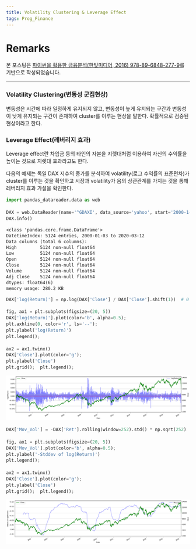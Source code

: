 ```yaml
---
title: Volatility Clustering & Leverage Effect
tags: Prog_Finance
---
```


# Remarks
본 포스팅은 [파이썬을 활용한 금융분석(한빛미디어, 2016) 978-89-6848-277-9](https://books.google.co.kr/books/about/%ED%8C%8C%EC%9D%B4%EC%8D%AC%EC%9D%84_%ED%99%9C%EC%9A%A9%ED%95%9C_%EA%B8%88%EC%9C%B5_%EB%B6%84%EC%84%9D.html?id=crpUDwAAQBAJ&printsec=frontcover&source=kp_read_button&redir_esc=y#v=onepage&q&f=false)를 기반으로 작성되었습니다.

<!--more-->

---

### Volatility Clustering(변동성 군집현상)
변동성은 시간에 따라 일정하게 유지되지 않고, 변동성이 높게 유지되는 구간과 변동성이 낮게 유지되는 구간이 존재하여 cluster를 이루는 현상을 말한다. 확률적으로 검증된 현상이라고 한다.

### Leverage Effect(레버리지 효과)
Leverage effect란 차입금 등의 타인의 자본을 지렛대처럼 이용하여 자신의 수익률을 높이는 것으로 지렛대 효과라고도 한다.


다음의 예제는 독일 DAX 지수의 종가를 분석하여 volatility(로그 수익률의 표준편차)가 cluster를 이루는 것을 확인하고 시장과 volatility가 음의 상관관계를 가지는 것을 통해 레버리지 효과 가설을 확인한다.


```python
import pandas_datareader.data as web

DAX = web.DataReader(name='^GDAXI', data_source='yahoo', start='2000-1-1')
DAX.info()
```

    <class 'pandas.core.frame.DataFrame'>
    DatetimeIndex: 5124 entries, 2000-01-03 to 2020-03-12
    Data columns (total 6 columns):
    High         5124 non-null float64
    Low          5124 non-null float64
    Open         5124 non-null float64
    Close        5124 non-null float64
    Volume       5124 non-null float64
    Adj Close    5124 non-null float64
    dtypes: float64(6)
    memory usage: 280.2 KB



```python
DAX['log(Return)'] = np.log(DAX['Close'] / DAX['Close'].shift(1))  # 0 이상이면 상승, 이하면 하락

fig, ax1 = plt.subplots(figsize=(20, 5))
DAX['log(Return)'].plot(color='b', alpha=0.5);
plt.axhline(0, color='r', ls='--');
plt.ylabel('log(Return)')
plt.legend();

ax2 = ax1.twinx()
DAX['Close'].plot(color='g');
plt.ylabel('Close')
plt.grid();  plt.legend();
```


![png](/images/Prog_Finance/2020-03-12-volatility/output_4_0.png)



```python
DAX['Mov_Vol'] = -DAX['Ret'].rolling(window=252).std() * np.sqrt(252)

fig, ax1 = plt.subplots(figsize=(20, 5))
DAX['Mov_Vol'].plot(color='b', alpha=0.5);
plt.ylabel('-Stddev of log(Return)')
plt.legend();

ax2 = ax1.twinx()
DAX['Close'].plot(color='g');
plt.ylabel('Close')
plt.grid();  plt.legend();
```


![png](/images/Prog_Finance/2020-03-12-volatility/output_5_0.png)

